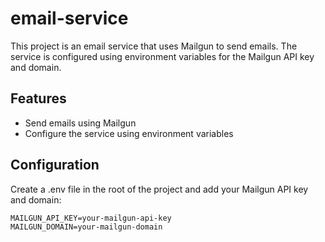 # email-service
This project is an email service that uses Mailgun to send emails. The service is configured using environment variables for the Mailgun API key and domain.

## Features
- Send emails using Mailgun
- Configure the service using environment variables

## Configuration
Create a .env file in the root of the project and add your Mailgun API key and domain:
````
MAILGUN_API_KEY=your-mailgun-api-key
MAILGUN_DOMAIN=your-mailgun-domain